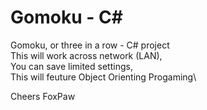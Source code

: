 # Gomoku - C#
Gomoku, or three in a row - C# project\
This will work across network (LAN),\
You can save limited settings,\
This will feuture Object Orienting Progaming\

Cheers FoxPaw
